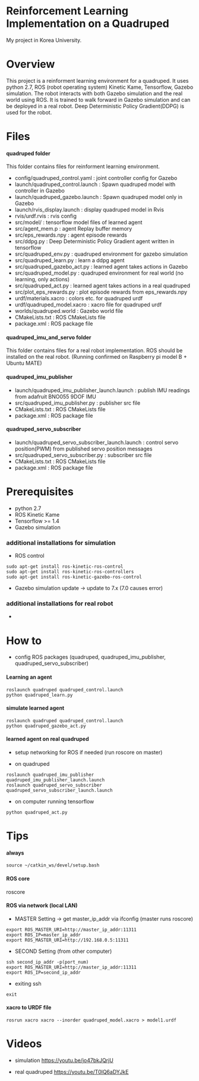 # Reinforcement Learning Implementation on a Quadruped
My project in Korea University. 

# Overview
This project is a reinforment learning environment for a quadruped. It uses python 2.7, ROS (robot operating system) Kinetic Kame, Tensorflow, Gazebo simulation. The robot interacts with both Gazebo simulation and the real world using ROS. It is trained to walk forward in Gazebo simulation and can be deployed in a real robot. Deep Deterministic Policy Gradient(DDPG) is used for the robot.

# Files
#### quadruped folder
This folder contains files for reinforment learning environment.

- config/quadruped_control.yaml : joint controller config for Gazebo
- launch/quadruped_control.launch : Spawn quadruped model with controller in Gazebo
- launch/quadruped_gazebo.launch : Spawn quadruped model only in Gazebo
- launch/rvis_display.launch : display quadruped model in Rvis
- rvis/urdf.rvis : rvis config
- src/model/ : tensorflow model files of learned agent
- src/agent_mem.p : agent Replay buffer memory
- src/eps_rewards.npy : agent episode rewards
- src/ddpg.py : Deep Deterministic Policy Gradient agent written in tensorflow
- src/quadruped_env.py : quadruped environment for gazebo simulation
- src/quadruped_learn.py : learn a ddpg agent
- src/quadruped_gazebo_act.py : learned agent takes actions in Gazebo
- src/quadruped_model.py : quadruped environment for real world (no learning, only actions)
- src/quadruped_act.py : learned agent takes actions in a real quadruped
- src/plot_eps_rewards.py : plot episode rewards from eps_rewards.npy
- urdf/materials.xacro : colors etc. for quadruped urdf
- urdf/quadruped_model.xacro : xacro file for quadruped urdf
- worlds/quadruped.world : Gazebo world file
- CMakeLists.txt : ROS CMakeLists file
- package.xml : ROS package file


#### quadruped_imu_and_servo folder
This folder contains files for a real robot implementation. ROS should be installed on the real robot. (Running confirmed on Raspberry pi model B + Ubuntu MATE)


#### quadruped_imu_publisher
- launch/quadruped_imu_publisher_launch.launch : publish IMU readings from adafruit BNO055 9DOF IMU
- src/quadruped_imu_publisher.py : publisher src file
- CMakeLists.txt : ROS CMakeLists file
- package.xml : ROS package file


#### quadruped_servo_subscriber
- launch/quadruped_servo_subscriber_launch.launch : control servo position(PWM) from published servo position messages
- src/quadruped_servo_subscriber.py : subscriber src file
- CMakeLists.txt : ROS CMakeLists file
- package.xml : ROS package file


# Prerequisites 
- python 2.7
- ROS Kinetic Kame
- Tensorflow >= 1.4
- Gazebo simulation

### additional installations for simulation
- ROS control
```
sudo apt-get install ros-kinetic-ros-control
sudo apt-get install ros-kinetic-ros-controllers
sudo apt-get install ros-kinetic-gazebo-ros-control
```

- Gazebo simulation update -> update to 7.x (7.0 causes error)

### additional installations for real robot
-

# How to
- config ROS packages (quadruped, quadruped_imu_publisher, quadruped_servo_subscriber)

#### Learning an agent
```
roslaunch quadruped quadruped_control.launch
python quadruped_learn.py
```

#### simulate learned agent
```
roslaunch quadruped quadruped_control.launch
python quadruped_gazebo_act.py
```

#### learned agent on real quadruped
- setup networking for ROS if needed (run roscore on master)

- on quadruped
```
roslaunch quadruped_imu_publisher quadruped_imu_publisher_launch.launch
roslaunch quadruped_servo_subscriber quadruped_servo_subscriber_launch.launch
```

- on computer running tensorflow
```
python quadruped_act.py
```


# Tips
#### always
```
source ~/catkin_ws/devel/setup.bash
```
#### ROS core
roscore

#### ROS via network (local LAN)
- MASTER Setting -> get master_ip_addr via ifconfig (master runs roscore)
```
export ROS_MASTER_URI=http://master_ip_addr:11311
export ROS_IP=master_ip_addr
export ROS_MASTER_URI=http://192.168.0.5:11311
```

- SECOND Setting (from other computer)
```
ssh second_ip_addr -p(port_num)
export ROS_MASTER_URI=http://master_ip_addr:11311
export ROS_IP=second_ip_addr
```

- exiting ssh
```
exit
```

#### xacro to URDF file
```
rosrun xacro xacro --inorder quadruped_model.xacro > model1.urdf
```

# Videos
- simulation
https://youtu.be/jo47bkJQrjU

- real quadruped
https://youtu.be/T0lQ6aDYJkE
